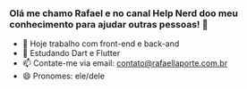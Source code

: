 ### Olá me chamo Rafael e no canal Help Nerd doo meu conhecimento para ajudar outras pessoas!  👋

- 🔭 Hoje trabalho com front-end e back-and
- 🌱 Estudando Dart e Flutter
- 📫 Contate-me via email: contato@rafaellaporte.com.br
- 😄 Pronomes: ele/dele
